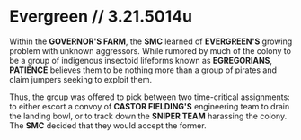 # Evergreen // 3.21.5014u
Within the **GOVERNOR'S FARM**, the **SMC** learned of **EVERGREEN'S** growing problem with unknown aggressors. While rumored by much of the colony to be a group of indigenous insectoid lifeforms known as **EGREGORIANS**, **PATIENCE** believes them to be nothing more than a group of pirates and claim jumpers seeking to exploit them. 

Thus, the group was offered to pick between two time-critical assignments: to either escort a convoy of **CASTOR FIELDING'S** engineering team to drain the landing bowl, or to track down the **SNIPER TEAM** harassing the colony. The **SMC** decided that they would accept the former.
